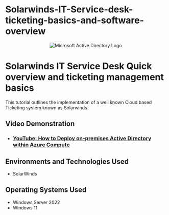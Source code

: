 # Solarwinds-IT-Service-desk-ticketing-basics-and-software-overview
<p align="center">
<img src="https://i.imgur.com/e0HVirZ.png" alt="Microsoft Active Directory Logo"/>
</p>

<h1>Solarwinds IT Service Desk Quick overview and ticketing management basics</h1>
This tutorial outlines the implementation of a well known Cloud based Ticketing system known as Solarwinds.<br />


<h2>Video Demonstration</h2>

- ### [YouTube: How to Deploy on-premises Active Directory within Azure Compute](https://www.youtube.com)

<h2>Environments and Technologies Used</h2>

- SolarWinds
  

<h2>Operating Systems Used </h2>

- Windows Server 2022
- Windows 11

